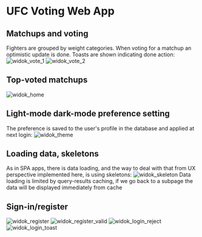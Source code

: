 # UFC Voting Web App

## Matchups and voting
Fighters are grouped by weight categories. When voting for a matchup an optimistic update is done. Toasts are shown indicating done action:
![widok_vote_1](https://user-images.githubusercontent.com/75665204/230319816-c09910a9-2a09-4a29-89c4-6311e61df09f.jpg)
![widok_vote_2](https://user-images.githubusercontent.com/75665204/230319961-155ac4fd-f141-43b1-8c45-345c14c8d693.jpg)

## Top-voted matchups
![widok_home](https://user-images.githubusercontent.com/75665204/230319347-32bc72bb-afc0-4bb8-ab75-0bfecaf7b4c6.jpg)

## Light-mode dark-mode preference setting
The preference is saved to the user's profile in the database and applied at next login:
![widok_theme](https://user-images.githubusercontent.com/75665204/230320113-bffea133-ac76-4757-a667-ec77d3a9f1e7.jpg)

## Loading data, skeletons
As in SPA apps, there is data loading, and the way to deal with that from UX perspective implemented here, is using skeletons:
![widok_skeleton](https://user-images.githubusercontent.com/75665204/230320384-493761bb-493f-40ef-8f95-93e2fc961404.jpg)
Data loading is limited by query-results caching, if we go back to a subpage the data will be displayed immediately from cache

## Sign-in/register
![widok_register](https://user-images.githubusercontent.com/75665204/230319011-d4f6e2c3-9bb3-4507-9777-467f26ceb22c.jpg)
![widok_register_valid](https://user-images.githubusercontent.com/75665204/230318965-1ec4ab7d-eed1-40fb-bcb7-89b03fb44b88.jpg)
![widok_login_reject](https://user-images.githubusercontent.com/75665204/230319140-d0b3261d-daad-413b-b698-3624257a4c33.jpg)
![widok_login_toast](https://user-images.githubusercontent.com/75665204/230320229-43faf8ff-cfb2-4ffa-bd59-ae5dade8af3f.jpg)

